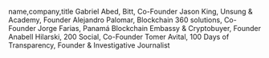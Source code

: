 name,company,title
Gabriel Abed, Bitt, Co-Founder
Jason King, Unsung & Academy, Founder
Alejandro Palomar, Blockchain 360 solutions, Co-Founder
Jorge Farias,  Panamá Blockchain Embassy & Cryptobuyer, Founder
Anabell Hilarski, 200 Social, Co-Founder
Tomer Avital, 100 Days of Transparency, Founder & Investigative Journalist 